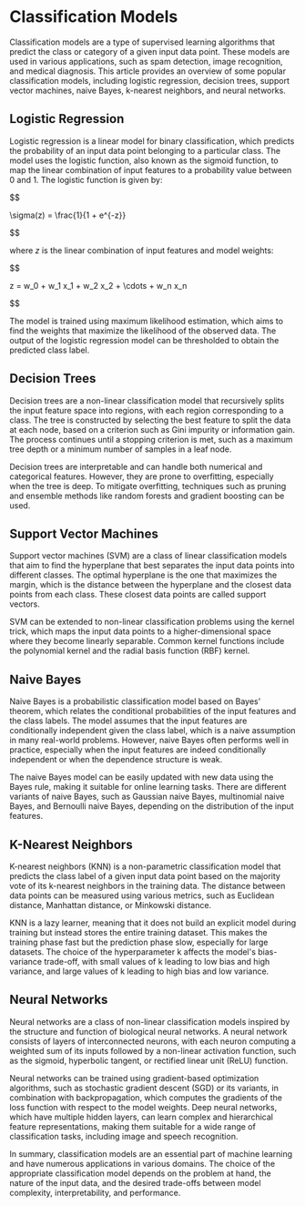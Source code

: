 # Classification Models

Classification models are a type of supervised learning algorithms that predict the class or category of a given input data point. These models are used in various applications, such as spam detection, image recognition, and medical diagnosis. This article provides an overview of some popular classification models, including logistic regression, decision trees, support vector machines, naive Bayes, k-nearest neighbors, and neural networks.

## Logistic Regression

Logistic regression is a linear model for binary classification, which predicts the probability of an input data point belonging to a particular class. The model uses the logistic function, also known as the sigmoid function, to map the linear combination of input features to a probability value between 0 and 1. The logistic function is given by:


$$

\sigma(z) = \frac{1}{1 + e^{-z}}

$$


where $z$ is the linear combination of input features and model weights:


$$

z = w_0 + w_1 x_1 + w_2 x_2 + \cdots + w_n x_n

$$


The model is trained using maximum likelihood estimation, which aims to find the weights that maximize the likelihood of the observed data. The output of the logistic regression model can be thresholded to obtain the predicted class label.

## Decision Trees

Decision trees are a non-linear classification model that recursively splits the input feature space into regions, with each region corresponding to a class. The tree is constructed by selecting the best feature to split the data at each node, based on a criterion such as Gini impurity or information gain. The process continues until a stopping criterion is met, such as a maximum tree depth or a minimum number of samples in a leaf node.

Decision trees are interpretable and can handle both numerical and categorical features. However, they are prone to overfitting, especially when the tree is deep. To mitigate overfitting, techniques such as pruning and ensemble methods like random forests and gradient boosting can be used.

## Support Vector Machines

Support vector machines (SVM) are a class of linear classification models that aim to find the hyperplane that best separates the input data points into different classes. The optimal hyperplane is the one that maximizes the margin, which is the distance between the hyperplane and the closest data points from each class. These closest data points are called support vectors.

SVM can be extended to non-linear classification problems using the kernel trick, which maps the input data points to a higher-dimensional space where they become linearly separable. Common kernel functions include the polynomial kernel and the radial basis function (RBF) kernel.

## Naive Bayes

Naive Bayes is a probabilistic classification model based on Bayes' theorem, which relates the conditional probabilities of the input features and the class labels. The model assumes that the input features are conditionally independent given the class label, which is a naive assumption in many real-world problems. However, naive Bayes often performs well in practice, especially when the input features are indeed conditionally independent or when the dependence structure is weak.

The naive Bayes model can be easily updated with new data using the Bayes rule, making it suitable for online learning tasks. There are different variants of naive Bayes, such as Gaussian naive Bayes, multinomial naive Bayes, and Bernoulli naive Bayes, depending on the distribution of the input features.

## K-Nearest Neighbors

K-nearest neighbors (KNN) is a non-parametric classification model that predicts the class label of a given input data point based on the majority vote of its k-nearest neighbors in the training data. The distance between data points can be measured using various metrics, such as Euclidean distance, Manhattan distance, or Minkowski distance.

KNN is a lazy learner, meaning that it does not build an explicit model during training but instead stores the entire training dataset. This makes the training phase fast but the prediction phase slow, especially for large datasets. The choice of the hyperparameter k affects the model's bias-variance trade-off, with small values of k leading to low bias and high variance, and large values of k leading to high bias and low variance.

## Neural Networks

Neural networks are a class of non-linear classification models inspired by the structure and function of biological neural networks. A neural network consists of layers of interconnected neurons, with each neuron computing a weighted sum of its inputs followed by a non-linear activation function, such as the sigmoid, hyperbolic tangent, or rectified linear unit (ReLU) function.

Neural networks can be trained using gradient-based optimization algorithms, such as stochastic gradient descent (SGD) or its variants, in combination with backpropagation, which computes the gradients of the loss function with respect to the model weights. Deep neural networks, which have multiple hidden layers, can learn complex and hierarchical feature representations, making them suitable for a wide range of classification tasks, including image and speech recognition.

In summary, classification models are an essential part of machine learning and have numerous applications in various domains. The choice of the appropriate classification model depends on the problem at hand, the nature of the input data, and the desired trade-offs between model complexity, interpretability, and performance.
